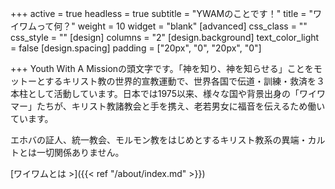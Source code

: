 +++
active = true
headless = true
subtitle = "YWAMのことです！"
title = "ワイワムって何？"
weight = 10
widget = "blank"
[advanced]
css_class = ""
css_style = ""
[design]
columns = "2"
[design.background]
text_color_light = false
[design.spacing]
padding = ["20px", "0", "20px", "0"]

+++
Youth With A Missionの頭文字です。「神を知り、神を知らせる」ことをモットーとするキリスト教の世界的宣教運動で、世界各国で伝道・訓練・救済を３本柱として活動しています。日本では1975以来、様々な国や背景出身の「ワイワマー」たちが、キリスト教諸教会と手を携え、老若男女に福音を伝えるため働いています。

エホバの証人、統一教会、モルモン教をはじめとするキリスト教系の異端・カルトとは一切関係ありません。

[ワイワムとは >]({{< ref "/about/index.md" >}})
